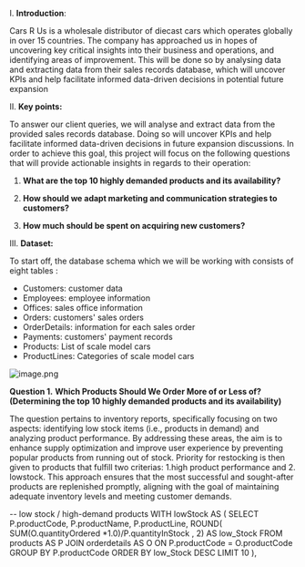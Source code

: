 I. **Introduction**: 

Cars R Us is a wholesale distributor of diecast cars which operates globally in over 15 countries. The company has approached us in hopes of uncovering key critical insights into their business and operations, and identifying areas of improvement. 
This will be done so by analysing data and extracting data from their sales records database, which will uncover KPIs and help facilitate informed data-driven decisions in potential future expansion

II. **Key points:**

To answer our client queries, we will analyse and extract data from the provided sales records database. Doing so will uncover KPIs and help facilitate informed data-driven decisions in future expansion discussions. In order to achieve this goal, this project will focus on the following questions that will provide actionable insights in regards to their operation:
1.  **What are the top 10 highly demanded products and its availability?**

2. **How should we adapt marketing and communication strategies to customers?**

3. **How much should be spent on acquiring new customers?**

III. **Dataset:**

To start off, the database schema which we will be working with consists of eight tables :

- Customers: customer data
- Employees: employee information
- Offices: sales office information
- Orders: customers' sales orders
- OrderDetails: information for each sales order
- Payments: customers' payment records
- Products: List of scale model cars
- ProductLines: Categories of scale model cars

![image.png](https://prod-files-secure.s3.us-west-2.amazonaws.com/12f8528b-8e07-495c-b4d3-0a2f2b5d9dbf/7c72c2d9-30a8-4954-aca0-0e26574a9a6f/image.png)

**Question 1.** 
**Which Products Should We Order More of or Less of? (Determining the top 10 highly demanded products and its availability)**

The question pertains to inventory reports, specifically focusing on two aspects: identifying low stock items (i.e., products in demand) and analyzing product performance. By addressing these areas, the aim is to enhance supply optimization and improve user experience by preventing popular products from running out of stock. Priority for restocking is then given to products that fulfill two criterias: 1.high product performance and 2. lowstock. This approach ensures that the most successful and sought-after products are replenished promptly, aligning with the goal of maintaining adequate inventory levels and meeting customer demands.

-- low stock / high-demand products
WITH
lowStock AS (
  SELECT P.productCode,
         P.productName,
         P.productLine,
ROUND( SUM(O.quantityOrdered *1.0)/P.quantityInStock , 2) AS low_Stock
    FROM products AS P
    JOIN orderdetails AS O
      ON P.productCode = O.productCode
GROUP BY P.productCode
ORDER BY low_Stock DESC
LIMIT 10
),
